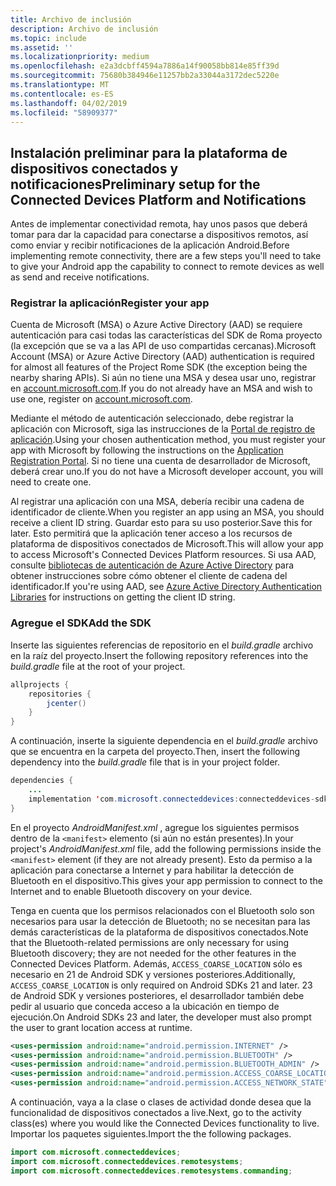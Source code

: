 ```yaml
---
title: Archivo de inclusión
description: Archivo de inclusión
ms.topic: include
ms.assetid: ''
ms.localizationpriority: medium
ms.openlocfilehash: e2a3dcbff4594a7886a14f90058bb814e85ff39d
ms.sourcegitcommit: 75680b384946e11257bb2a33044a3172dec5220e
ms.translationtype: MT
ms.contentlocale: es-ES
ms.lasthandoff: 04/02/2019
ms.locfileid: "58909377"
---
```

## <a name="preliminary-setup-for-the-connected-devices-platform-and-notifications"></a><span data-ttu-id="8de88-103">Instalación preliminar para la plataforma de dispositivos conectados y notificaciones</span><span class="sxs-lookup"><span data-stu-id="8de88-103">Preliminary setup for the Connected Devices Platform and Notifications</span></span>

<span data-ttu-id="8de88-104">Antes de implementar conectividad remota, hay unos pasos que deberá tomar para dar la capacidad para conectarse a dispositivos remotos, así como enviar y recibir notificaciones de la aplicación Android.</span><span class="sxs-lookup"><span data-stu-id="8de88-104">Before implementing remote connectivity, there are a few steps you'll need to take to give your Android app the capability to connect to remote devices as well as send and receive notifications.</span></span>

### <a name="register-your-app"></a><span data-ttu-id="8de88-105">Registrar la aplicación</span><span class="sxs-lookup"><span data-stu-id="8de88-105">Register your app</span></span>

<span data-ttu-id="8de88-106">Cuenta de Microsoft (MSA) o Azure Active Directory (AAD) se requiere autenticación para casi todas las características del SDK de Roma proyecto (la excepción que se va a las API de uso compartidas cercanas).</span><span class="sxs-lookup"><span data-stu-id="8de88-106">Microsoft Account (MSA) or Azure Active Directory (AAD) authentication is required for almost all features of the Project Rome SDK (the exception being the nearby sharing APIs).</span></span> <span data-ttu-id="8de88-107">Si aún no tiene una MSA y desea usar uno, registrar en [account.microsoft.com](https://account.microsoft.com/account).</span><span class="sxs-lookup"><span data-stu-id="8de88-107">If you do not already have an MSA and wish to use one, register on [account.microsoft.com](https://account.microsoft.com/account).</span></span>

<span data-ttu-id="8de88-108">Mediante el método de autenticación seleccionado, debe registrar la aplicación con Microsoft, siga las instrucciones de la [Portal de registro de aplicación](https://apps.dev.microsoft.com/).</span><span class="sxs-lookup"><span data-stu-id="8de88-108">Using your chosen authentication method, you must register your app with Microsoft by following the instructions on the [Application Registration Portal](https://apps.dev.microsoft.com/).</span></span> <span data-ttu-id="8de88-109">Si no tiene una cuenta de desarrollador de Microsoft, deberá crear uno.</span><span class="sxs-lookup"><span data-stu-id="8de88-109">If you do not have a Microsoft developer account, you will need to create one.</span></span>

<span data-ttu-id="8de88-110">Al registrar una aplicación con una MSA, debería recibir una cadena de identificador de cliente.</span><span class="sxs-lookup"><span data-stu-id="8de88-110">When you register an app using an MSA, you should receive a client ID string.</span></span> <span data-ttu-id="8de88-111">Guardar esto para su uso posterior.</span><span class="sxs-lookup"><span data-stu-id="8de88-111">Save this for later.</span></span> <span data-ttu-id="8de88-112">Esto permitirá que la aplicación tener acceso a los recursos de plataforma de dispositivos conectados de Microsoft.</span><span class="sxs-lookup"><span data-stu-id="8de88-112">This will allow your app to access Microsoft's Connected Devices Platform resources.</span></span> <span data-ttu-id="8de88-113">Si usa AAD, consulte [bibliotecas de autenticación de Azure Active Directory](https://docs.microsoft.com/azure/active-directory/develop/active-directory-authentication-libraries) para obtener instrucciones sobre cómo obtener el cliente de cadena del identificador.</span><span class="sxs-lookup"><span data-stu-id="8de88-113">If you're using AAD, see [Azure Active Directory Authentication Libraries](https://docs.microsoft.com/azure/active-directory/develop/active-directory-authentication-libraries) for instructions on getting the client ID string.</span></span>

### <a name="add-the-sdk"></a><span data-ttu-id="8de88-114">Agregue el SDK</span><span class="sxs-lookup"><span data-stu-id="8de88-114">Add the SDK</span></span>

<span data-ttu-id="8de88-115">Inserte las siguientes referencias de repositorio en el *build.gradle* archivo en la raíz del proyecto.</span><span class="sxs-lookup"><span data-stu-id="8de88-115">Insert the following repository references into the *build.gradle* file at the root of your project.</span></span>

```Java
allprojects {
    repositories {
        jcenter()
    }
}
```
<span data-ttu-id="8de88-116">A continuación, inserte la siguiente dependencia en el _build.gradle_ archivo que se encuentra en la carpeta del proyecto.</span><span class="sxs-lookup"><span data-stu-id="8de88-116">Then, insert the following dependency into the _build.gradle_ file that is in your project folder.</span></span>

```Java
dependencies { 
    ...
    implementation 'com.microsoft.connecteddevices:connecteddevices-sdk:+'
}
```

<span data-ttu-id="8de88-117">En el proyecto *AndroidManifest.xml* , agregue los siguientes permisos dentro de la `<manifest>` elemento (si aún no están presentes).</span><span class="sxs-lookup"><span data-stu-id="8de88-117">In your project's *AndroidManifest.xml* file, add the following permissions inside the `<manifest>` element (if they are not already present).</span></span> <span data-ttu-id="8de88-118">Esto da permiso a la aplicación para conectarse a Internet y para habilitar la detección de Bluetooth en el dispositivo.</span><span class="sxs-lookup"><span data-stu-id="8de88-118">This gives your app permission to connect to the Internet and to enable Bluetooth discovery on your device.</span></span>

<span data-ttu-id="8de88-119">Tenga en cuenta que los permisos relacionados con el Bluetooth solo son necesarios para usar la detección de Bluetooth; no se necesitan para las demás características de la plataforma de dispositivos conectados.</span><span class="sxs-lookup"><span data-stu-id="8de88-119">Note that the Bluetooth-related permissions are only necessary for using Bluetooth discovery; they are not needed for the other features in the Connected Devices Platform.</span></span> <span data-ttu-id="8de88-120">Además, `ACCESS_COARSE_LOCATION` sólo es necesario en 21 de Android SDK y versiones posteriores.</span><span class="sxs-lookup"><span data-stu-id="8de88-120">Additionally, `ACCESS_COARSE_LOCATION` is only required on Android SDKs 21 and later.</span></span> <span data-ttu-id="8de88-121">23 de Android SDK y versiones posteriores, el desarrollador también debe pedir al usuario que conceda acceso a la ubicación en tiempo de ejecución.</span><span class="sxs-lookup"><span data-stu-id="8de88-121">On Android SDKs 23 and later, the developer must also prompt the user to grant location access at runtime.</span></span>


```xml
<uses-permission android:name="android.permission.INTERNET" />
<uses-permission android:name="android.permission.BLUETOOTH" />
<uses-permission android:name="android.permission.BLUETOOTH_ADMIN" />
<uses-permission android:name="android.permission.ACCESS_COARSE_LOCATION" />
<uses-permission android:name="android.permission.ACCESS_NETWORK_STATE" />
```

<span data-ttu-id="8de88-122">A continuación, vaya a la clase o clases de actividad donde desea que la funcionalidad de dispositivos conectados a live.</span><span class="sxs-lookup"><span data-stu-id="8de88-122">Next, go to the activity class(es) where you would like the Connected Devices functionality to live.</span></span> <span data-ttu-id="8de88-123">Importar los paquetes siguientes.</span><span class="sxs-lookup"><span data-stu-id="8de88-123">Import the the following packages.</span></span>

```java
import com.microsoft.connecteddevices;
import com.microsoft.connecteddevices.remotesystems;
import com.microsoft.connecteddevices.remotesystems.commanding;
```
